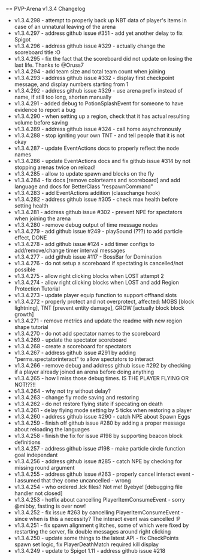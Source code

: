 == PVP-Arena v1.3.4 Changelog

- v1.3.4.298 - attempt to properly back up NBT data of player's items in case of an unnatural leaving of the arena
- v1.3.4.297 - address github issue #351 - add yet another delay to fix Spigot
- v1.3.4.296 - address github issue #329 - actually change the scoreboard title :O
- v1.3.4.295 - fix the fact that the scoreboard did not update on losing the last life. Thanks to @Oruss7
- v1.3.4.294 - add team size and total team count when joining
- v1.3.4.293 - address github issue #332 - display first checkpoint message, and display numbers starting from 1
- v1.3.4.292 - address github issue #329 - use arena prefix instead of name, if still too long, shorten manually
- v1.3.4.291 - added debug to PotionSplashEvent for someone to have evidence to report a bug
- v1.3.4.290 - when setting up a region, check that it has actual resulting volume before saving
- v1.3.4.289 - address github issue #324 - call home asynchronously
- v1.3.4.288 - stop igniting your own TNT - and tell people that it is not okay
- v1.3.4.287 - update EventActions docs to properly reflect the node names
- v1.3.4.286 - update EventActions docs and fix github issue #314 by not stopping arenas twice on reload!
- v1.3.4.285 - allow to update spawn and blocks on the fly
- v1.3.4.284 - fix docs [remove colorteams and scoreboard] and add language and docs for BetterClass "respawnCommand"
- v1.3.4.283 - add EventActions addition (classchange hook)
- v1.3.4.282 - address github issue #305 - check max health before setting health
- v1.3.4.281 - address github issue #302 - prevent NPE for spectators when joining the arena
- v1.3.4.280 - remove debug output of time message nodes
- v1.3.4.279 - add github issue #249 - playSound (???) to add particle effect, DONE
- v1.3.4.278 - add github issue #124 - add timer configs to add/remove/change timer interval messages
- v1.3.4.277 - add github issue #117 - BossBar for Domination
- v1.3.4.276 - do not setup a scoreboard if spectating is cancelled/not possible
- v1.3.4.275 - allow right clicking blocks when LOST attempt 2
- v1.3.4.274 - allow right clicking blocks when LOST and add Region Protection Tutorial
- v1.3.4.273 - update player equip function to support offhand slots
- v1.3.4.272 - properly protect and not overprotect, affected: MOBS [block lightning], TNT [prevent entity damage], GROW [actually block block growth]
- v1.3.4.271 - remove metrics and update the readme with new region shape tutorial
- v1.3.4.270 - do not add spectator names to the scoreboard
- v1.3.4.269 - update the spectator scoreboard
- v1.3.4.268 - create a scoreboard for spectators
- v1.3.4.267 - address github issue #291 by adding "perms.spectatorinteract" to allow spectators to interact
- v1.3.4.266 - remove debug and address github issue #292 by checking if a player already joined an arena before doing anything
- v1.3.4.265 - how I miss those debug times. IS THE PLAYER FLYING OR NOT!??!!
- v1.3.4.264 - why not try without delay?
- v1.3.4.263 - change fly mode saving and restoring
- v1.3.4.262 - do not restore flying state if specating on death
- v1.3.4.261 - delay flying mode setting by 5 ticks when restoring a player
- v1.3.4.260 - address github issue #290 - catch NPE about Spawn Eggs
- v1.3.4.259 - finish off github issue #280 by adding a proper message about reloading the languages
- v1.3.4.258 - finish the fix for issue #198 by supporting beacon block definitions
- v1.3.4.257 - address github issue #198 - make particle circle function goal independant
- v1.3.4.256 - address github issue #285 - catch NPE by checking for missing round argument
- v1.3.4.255 - address github issue #263 - properly cancel interact event - I assumed that they come uncancelled - wrong
- v1.3.4.254 - who ordered .lck files? Not me! Byebye! [debugging file handler not closed]
- v1.3.4.253 - hotfix about cancelling PlayerItemConsumeEvent - sorry @mibby, fasting is over now!
- v1.3.4.252 - fix issue #263 by cancelling PlayerItemConsumeEvent - since when is this a necessity? The interact event was cancelled :P
- v1.3.4.251 - fix spawn alignment glitches, some of which were fixed by restarting the server, fix double messages around right clicking
- v1.3.4.250 - update some things to the latest API - fix CheckPoints spawn set logic, fix PlayerDeathMatch required kill display
- v1.3.4.249 - update to Spigot 1.11 - address github issue #218